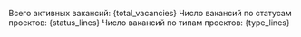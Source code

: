 Всего активных вакансий: {total_vacancies}
Число вакансий по статусам проектов:
{status_lines}
Число вакансий по типам проектов:
{type_lines}
